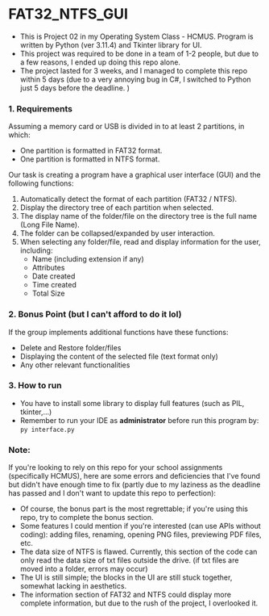# FAT32_NTFS_GUI

- This is Project 02 in my Operating System Class - HCMUS. Program is written by Python (ver 3.11.4) and Tkinter library for UI. 
-  This project was required to be done in a team of 1-2 people, but due to a few reasons, I ended up doing this repo alone. 
- The project lasted for 3 weeks, and I managed to complete this repo within 5 days (due to a very annoying bug in C#, I switched to Python just 5 days before the deadline.
)
### 1. Requirements
Assuming a memory card or USB is divided in to at least 2 partitions, in which: 
- One partition is formatted in FAT32 format.  
- One partition is formatted in NTFS format.<br>
  
Our task is creating a program have a graphical user interface (GUI) and the following functions:
1. Automatically detect the format of each partition (FAT32 / NTFS). 
2. Display the directory tree of each partition when selected. 
3. The display name of the folder/file on the directory tree is the full name (Long File Name). 
4. The folder can be collapsed/expanded by user interaction. 
5. When selecting any folder/file, read and display information for the user, including:  
   - Name (including extension if any) 
   - Attributes 
   - Date created 
   - Time created 
   - Total Size <br>
  
### 2. Bonus Point (but I can't afford to do it lol) 
If the group implements additional functions have these functions:
- Delete and Restore folder/files
- Displaying the content of the selected file (text format only)
- Any other relevant functionalities
### 3. How to run
- You have to install some library to display full features (such as PIL, tkinter,...)<br>
- Remember to run your IDE as **administrator** before run this program by:
`py interface.py`

### Note:
If you're looking to rely on this repo for your school assignments (specifically HCMUS), here are some errors and deficiencies that I've found but didn't have enough time to fix (partly due to my laziness as the deadline has passed and I don't want to update this repo to perfection):

- Of course, the bonus part is the most regrettable; if you're using this repo, try to complete the bonus section.
- Some features I could mention if you're interested (can use APIs without coding): adding files, renaming, opening PNG files, previewing PDF files, etc.
- The data size of NTFS is flawed. Currently, this section of the code can only read the data size of txt files outside the drive. (if txt files are moved into a folder, errors may occur)
- The UI is still simple; the blocks in the UI are still stuck together, somewhat lacking in aesthetics.
- The information section of FAT32 and NTFS could display more complete information, but due to the rush of the project, I overlooked it.
